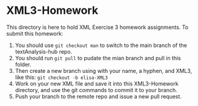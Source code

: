 # XML3-Homework
This directory is here to hold XML Exercise 3 homework assignments. To submit this homework:

1. You should use `git checkout man` to switch to the main branch of the textAnalysis-hub repo.
1. You should run `git pull` to pudate the mian branch and pull in this folder.
1. Then create a new branch using with your name, a hyphen, and XML3, like this: `git checkout -b elisa-XML3`
1. Work on your new XML file and save it into this XML3-Homework directory, and use the git commands to commit it to your branch.
1. Push your branch to the remote repo and issue a new pull request.
